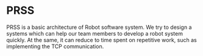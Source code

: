 # PRSS
PRSS is a basic architecture of Robot software system. We try to design a systems which can help our team members to develop a robot system quickly. At the same, it can reduce to time spent on repetitive work, such as implementing the TCP communication.
